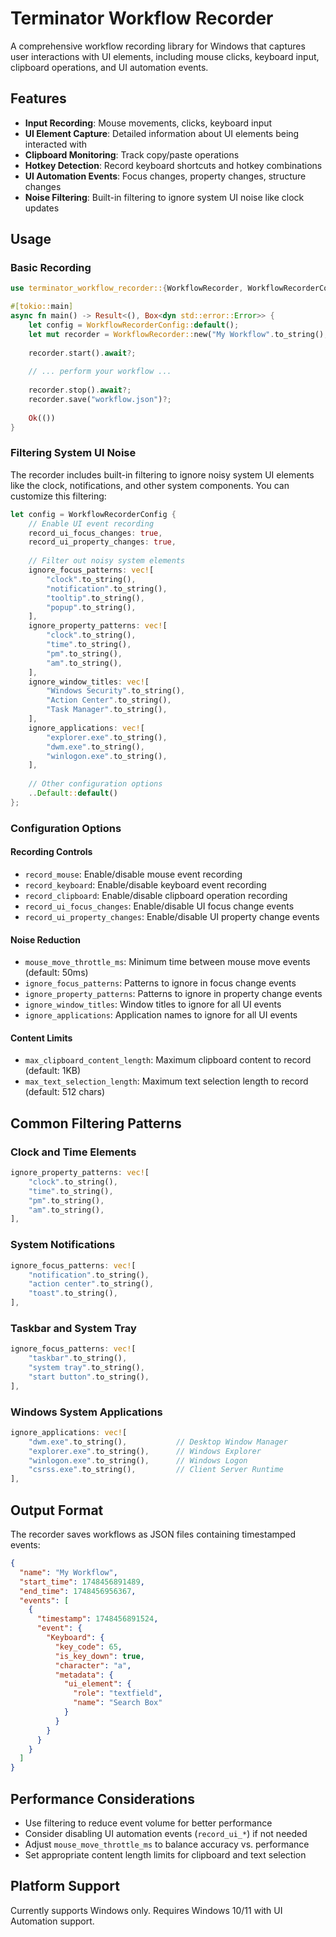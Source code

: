 # Terminator Workflow Recorder

A comprehensive workflow recording library for Windows that captures user interactions with UI elements, including mouse clicks, keyboard input, clipboard operations, and UI automation events.

## Features

- **Input Recording**: Mouse movements, clicks, keyboard input
- **UI Element Capture**: Detailed information about UI elements being interacted with
- **Clipboard Monitoring**: Track copy/paste operations
- **Hotkey Detection**: Record keyboard shortcuts and hotkey combinations
- **UI Automation Events**: Focus changes, property changes, structure changes
- **Noise Filtering**: Built-in filtering to ignore system UI noise like clock updates

## Usage

### Basic Recording

```rust
use terminator_workflow_recorder::{WorkflowRecorder, WorkflowRecorderConfig};

#[tokio::main]
async fn main() -> Result<(), Box<dyn std::error::Error>> {
    let config = WorkflowRecorderConfig::default();
    let mut recorder = WorkflowRecorder::new("My Workflow".to_string(), config);
    
    recorder.start().await?;
    
    // ... perform your workflow ...
    
    recorder.stop().await?;
    recorder.save("workflow.json")?;
    
    Ok(())
}
```

### Filtering System UI Noise

The recorder includes built-in filtering to ignore noisy system UI elements like the clock, notifications, and other system components. You can customize this filtering:

```rust
let config = WorkflowRecorderConfig {
    // Enable UI event recording
    record_ui_focus_changes: true,
    record_ui_property_changes: true,
    
    // Filter out noisy system elements
    ignore_focus_patterns: vec![
        "clock".to_string(),
        "notification".to_string(),
        "tooltip".to_string(),
        "popup".to_string(),
    ],
    ignore_property_patterns: vec![
        "clock".to_string(),
        "time".to_string(),
        "pm".to_string(),
        "am".to_string(),
    ],
    ignore_window_titles: vec![
        "Windows Security".to_string(),
        "Action Center".to_string(),
        "Task Manager".to_string(),
    ],
    ignore_applications: vec![
        "explorer.exe".to_string(),
        "dwm.exe".to_string(),
        "winlogon.exe".to_string(),
    ],
    
    // Other configuration options
    ..Default::default()
};
```

### Configuration Options

#### Recording Controls
- `record_mouse`: Enable/disable mouse event recording
- `record_keyboard`: Enable/disable keyboard event recording
- `record_clipboard`: Enable/disable clipboard operation recording
- `record_ui_focus_changes`: Enable/disable UI focus change events
- `record_ui_property_changes`: Enable/disable UI property change events

#### Noise Reduction
- `mouse_move_throttle_ms`: Minimum time between mouse move events (default: 50ms)
- `ignore_focus_patterns`: Patterns to ignore in focus change events
- `ignore_property_patterns`: Patterns to ignore in property change events
- `ignore_window_titles`: Window titles to ignore for all UI events
- `ignore_applications`: Application names to ignore for all UI events

#### Content Limits
- `max_clipboard_content_length`: Maximum clipboard content to record (default: 1KB)
- `max_text_selection_length`: Maximum text selection length to record (default: 512 chars)

## Common Filtering Patterns

### Clock and Time Elements
```rust
ignore_property_patterns: vec![
    "clock".to_string(),
    "time".to_string(),
    "pm".to_string(),
    "am".to_string(),
],
```

### System Notifications
```rust
ignore_focus_patterns: vec![
    "notification".to_string(),
    "action center".to_string(),
    "toast".to_string(),
],
```

### Taskbar and System Tray
```rust
ignore_focus_patterns: vec![
    "taskbar".to_string(),
    "system tray".to_string(),
    "start button".to_string(),
],
```

### Windows System Applications
```rust
ignore_applications: vec![
    "dwm.exe".to_string(),           // Desktop Window Manager
    "explorer.exe".to_string(),      // Windows Explorer
    "winlogon.exe".to_string(),      // Windows Logon
    "csrss.exe".to_string(),         // Client Server Runtime
],
```

## Output Format

The recorder saves workflows as JSON files containing timestamped events:

```json
{
  "name": "My Workflow",
  "start_time": 1748456891489,
  "end_time": 1748456956367,
  "events": [
    {
      "timestamp": 1748456891524,
      "event": {
        "Keyboard": {
          "key_code": 65,
          "is_key_down": true,
          "character": "a",
          "metadata": {
            "ui_element": {
              "role": "textfield",
              "name": "Search Box"
            }
          }
        }
      }
    }
  ]
}
```

## Performance Considerations

- Use filtering to reduce event volume for better performance
- Consider disabling UI automation events (`record_ui_*`) if not needed
- Adjust `mouse_move_throttle_ms` to balance accuracy vs. performance
- Set appropriate content length limits for clipboard and text selection

## Platform Support

Currently supports Windows only. Requires Windows 10/11 with UI Automation support.

